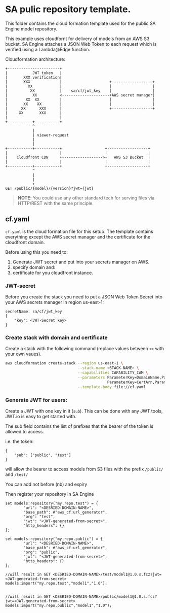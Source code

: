 # SA pulic repository template.
This folder contains the cloud formation template used for the public SA Engine model repository.

This example uses cloudfornt for delivery of models from an AWS S3 bucket. SA Engine attaches a JSON 
Web Token to each request which is verified using a Lambda@Edge function.

Cloudformation architecture:
```
+-----------------------+
|           JWT token   |
|       XXX verification|
|       XXX             |                     +------------------+
|         XX            |                     |                  |
|          XX           |    sa/cf/jwt_key    |                  |
|           XX          <---------------------+AWS secret manager|
|        XX  XX         |                     |                  |
|       XX    XX        |                     |                  |
|      XX      XXX      |                     +------------------+
|     XX       XXX      |
|                       |
+-----------+-----------+
            ^
            |
            | viewer-request
            |
            |
+-----------+-----------+                   +------------------+
|                       |                   |                  |
|    Cloudfront CDN     +------------------>+   AWS S3 Bucket  |
|                       |                   |                  |
+-----------+-----------+                   +------------------+
            ^
            |
            |
            +
GET /public/{model}/{version}?jwt={jwt}

```


> **NOTE**: You could use any other standard tech for serving files via HTTP/REST with the same principle.



## cf.yaml

`cf.yaml` is the cloud formation file for this setup. 
The template contains everything except the AWS secret
manager and the certificate for the cloudfront domain.

Before using this you need to:

1. Generate JWT secret and put into your secrets manager on AWS.
2. specify domain and:
3. certificate for you cloudfront instance.


### JWT-secret
Before you create the stack you need to put a JSON Web Token Secret into your AWS secrets manager in region
us-east-1:

```
secretName: sa/cf/jwt_key
{
    "key": <JWT-Secret key>
}
```


### Create stack with domain and certificate
Create a stack with the following command (replace values between `<>` with your own vaues).

```bash
aws cloudformation create-stack --region us-east-1 \
                                --stack-name <STACK-NAME> \
                                --capabilities CAPABILITY_IAM \
                                --parameters ParameterKey=DomainName,ParameterValue=<DESRIED-DOMAIN-NAME> \
                                             ParameterKey=CertArn,ParameterValue=<AWS-CERTIFICATE-ARN> \
                                --template-body file://cf.yaml
```


### Generate JWT for users:
Create a JWT with one key in it (`sub`). This can be done with any JWT tools, JWT.io is easy to get started with.

The sub field contains the list of prefixes that the bearer of the token is allowed to access.

i.e. the token:

```
{
    "sub": ["public", "test"]
}
```

will allow the bearer to access models from S3 files with the prefix `/public/` and `/test/`

You can add not before (nb) and expiry 

Then register your repository in SA Engine

```osql
set models:repository("my.repo.test") = {
        "url": "<DESRIED-DOMAIN-NAME>",
        "base_path": #"aws_cf:url_generator",
        "org": "test",
        "jwt": "<JWT-generated-from-secret>",
        "http_headers": {}
};  

set models:repository("my.repo.public") = {
        "url": "<DESRIED-DOMAIN-NAME>",
        "base_path": #"aws_cf:url_generator",
        "org": "public",
        "jwt": "<JWT-generated-from-secret>",
        "http_headers": {}
};  

//will result in GET <DESRIED-DOMAIN-NAME>/test/model1@1.0.s.fcz?jwt=<JWT-generated-from-secret>
models:import("my.repo.test","model1","1.0");


//will result in GET <DESRIED-DOMAIN-NAME>/public/model1@1.0.s.fcz?jwt=<JWT-generated-from-secret>
models:import("my.repo.public","model1","1.0");
```
